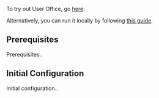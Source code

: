 
To try out User Office, go [here](https://staging.useroffice.ess.eu/).

Alternatively, you can run it locally by following [this guide](developer-guide/running-locally.md).

## Prerequisites

Prerequisites..

## Initial Configuration

Initial configuration..